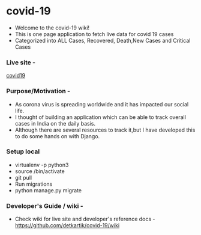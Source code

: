 # covid-19
-  Welcome to the covid-19 wiki!
- This is one page application to fetch live data for covid 19 cases 
- Categorized into ALL Cases, Recovered, Death,New Cases and Critical Cases

### Live site - 
[covid19](http://detkartik.pythonanywhere.com/)

### Purpose/Motivation -
- As corona virus is spreading worldwide and it has impacted our social life. 
-  I thought of building an application which can be able to track overall cases in India on the daily basis.
-  Although there are several resources to track it,but I have developed this to do some hands on with Django.


### Setup local
- virtualenv -p python3 <desired-path>
- source <desired-path>/bin/activate
- git pull
- Run migrations
- python manage.py migrate
 
 ### Developer's Guide / wiki -
 - Check wiki for live site and developer's reference docs - 
   https://github.com/detkartik/covid-19/wiki
